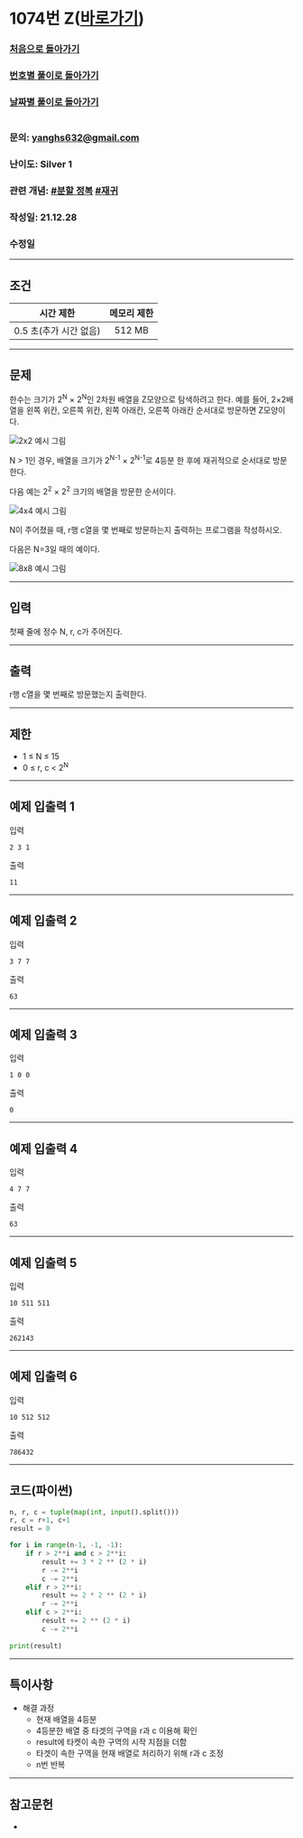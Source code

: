 # 1074번 Z([바로가기](https://www.acmicpc.net/problem/1074))

### [처음으로 돌아가기](/README.md)
### [번호별 풀이로 돌아가기](README.md)
### [날짜별 풀이로 돌아가기](/Sort%20by%20date.md)
#
### 문의: yanghs632@gmail.com
### 난이도: Silver 1
### 관련 개념: [#분할 정복](https://www.acmicpc.net/problemset?sort=ac_desc&algo=24) [#재귀](https://www.acmicpc.net/problemset?sort=ac_desc&algo=62)
### 작성일: 21.12.28
### 수정일

---
## 조건
시간 제한|메모리 제한
:---:|:---:
0.5 초(추가 시간 없음)|512 MB

---
## 문제
한수는 크기가 2<sup>N</sup> × 2<sup>N</sup>인 2차원 배열을 Z모양으로 탐색하려고 한다. 예를 들어, 2×2배열을 왼쪽 위칸, 오른쪽 위칸, 왼쪽 아래칸, 오른쪽 아래칸 순서대로 방문하면 Z모양이다.

![2x2 예시 그림](../../public/img/boj/1074번_problem_2x2.png "2x2 예시 그림")

N > 1인 경우, 배열을 크기가 2<sup>N-1</sup> × 2<sup>N-1</sup>로 4등분 한 후에 재귀적으로 순서대로 방문한다.

다음 예는 2<sup>2</sup> × 2<sup>2</sup> 크기의 배열을 방문한 순서이다.

![4x4 예시 그림](../../public/img/boj/1074번_problem_4x4.png "4x4 예시 그림")

N이 주어졌을 때, r행 c열을 몇 번째로 방문하는지 출력하는 프로그램을 작성하시오.

다음은 N=3일 때의 예이다.

![8x8 예시 그림](../../public/img/boj/1074번_problem_8x8.png "8x8 예시 그림")

---
## 입력
첫째 줄에 정수 N, r, c가 주어진다.

---
## 출력
r행 c열을 몇 번째로 방문했는지 출력한다.

---
## 제한
- 1 ≤ N ≤ 15
- 0 ≤ r, c < 2<sup>N</sup>

---
## 예제 입출력 1
입력
```
2 3 1
```

출력
```
11
```

---
## 예제 입출력 2
입력
```
3 7 7
```

출력
```
63
```

---
## 예제 입출력 3
입력
```
1 0 0
```

출력
```
0
```

---
## 예제 입출력 4
입력
```
4 7 7
```

출력
```
63
```

---
## 예제 입출력 5
입력
```
10 511 511
```

출력
```
262143
```

---
## 예제 입출력 6
입력
```
10 512 512
```

출력
```
786432
```

---
## 코드(파이썬)
```python
n, r, c = tuple(map(int, input().split()))
r, c = r+1, c+1
result = 0

for i in range(n-1, -1, -1):
    if r > 2**i and c > 2**i:
        result += 3 * 2 ** (2 * i)
        r -= 2**i
        c -= 2**i
    elif r > 2**i:
        result += 2 * 2 ** (2 * i)
        r -= 2**i
    elif c > 2**i:
        result += 2 ** (2 * i)
        c -= 2**i
    
print(result)


```

---
## 특이사항
- 해결 과정
  - 현재 배열을 4등분
  - 4등분한 배열 중 타겟의 구역을 r과 c 이용해 확인
  - result에 타켓이 속한 구역의 시작 지점을 더함
  - 타겟이 속한 구역을 현재 배열로 처리하기 위해 r과 c 조정
  - n번 반복

---
## 참고문헌
- 

